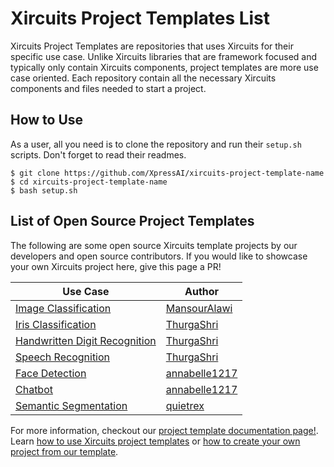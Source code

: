 # Xircuits Project Templates List

Xircuits Project Templates are repositories that uses Xircuits for their specific use case. Unlike Xircuits libraries that are framework focused and typically only contain Xircuits components, project templates are more use case oriented. Each repository contain all the necessary Xircuits components and files needed to start a project.

## How to Use
As a user, all you need is to clone the repository and run their `setup.sh` scripts. Don't forget to read their readmes.

```
$ git clone https://github.com/XpressAI/xircuits-project-template-name
$ cd xircuits-project-template-name
$ bash setup.sh
```

## List of Open Source Project Templates
The following are some open source Xircuits template projects by our developers and open source contributors. If you would like to showcase your own Xircuits project here, give this page a PR!

<div align="center">


| Use Case | Author |
| -------- | ------ |
| [Image Classification](https://github.com/XpressAI/x-template-image_classification) | [MansourAlawi](https://github.com/mansouralawi) | 
| [Iris Classification](https://github.com/XpressAI/x-template-iris_classification) |  [ThurgaShri](https://github.com/ThurgaShri) |
| [Handwritten Digit Recognition](https://github.com/XpressAI/x-template-handwritten_digit_recognition) |  [ThurgaShri](https://github.com/ThurgaShri)
| [Speech Recognition](https://github.com/XpressAI/x-template-speech_recognition) | [ThurgaShri](https://github.com/ThurgaShri) |
| [Face Detection](https://github.com/XpressAI/x-template-face_detection) | [annabelle1217](https://github.com/annabelle1217) |
| [Chatbot](https://github.com/XpressAI/x-template-chatbot) | [annabelle1217](https://github.com/annabelle1217) |
| [Semantic Segmentation](https://github.com/XpressAI/x-template-semantic_segmentation) | [quietrex](https://github.com/quietrex)

</div>

For more information, checkout our [project template documentation page!](https://xircuits.io/docs/project-template/). Learn [how to use Xircuits project templates](https://xircuits.io/docs/main/tutorials/running-a-xircuits-project-template) or [how to create your own project from our template](https://xircuits.io/docs/main/developer-guide/creating-a-xircuits-project-template).
